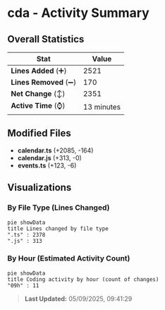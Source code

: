 # cda - Activity Summary 

## Overall Statistics

| Stat                   | Value                                                             |
| ---------------------- | ----------------------------------------------------------------- |
| **Lines Added** (➕)   | 2521                                          |
| **Lines Removed** (➖) | 170                                        |
| **Net Change** (↕)    | 2351                |
| **Active Time** (⌚)   | 13 minutes |


## Modified Files
- **calendar.ts** (+2085, -164)
- **calendar.js** (+313, -0)
- **events.ts** (+123, -6)

## Visualizations

### By File Type (Lines Changed)

```mermaid
pie showData
title Lines changed by file type
".ts" : 2378
".js" : 313
```

### By Hour (Estimated Activity Count)

```mermaid
pie showData
title Coding activity by hour (count of changes)
"09h" : 11
```


> **Last Updated:** 05/09/2025, 09:41:29